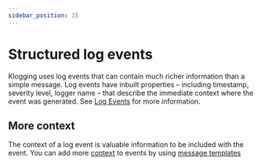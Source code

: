 ```yaml
---
sidebar_position: 15
---
```


# Structured log events

Klogging uses log events that can contain much richer information than a simple message. Log events
have inbuilt properties – including timestamp, severity level, logger name – that describe the
immediate context where the event was generated. See [Log Events](concepts/log-events.md) for more
information.

## More context

The context of a log event is valuable information to be included with the event. You can add more
[context](context/context.md) to events by using [message templates](context/context.md)



